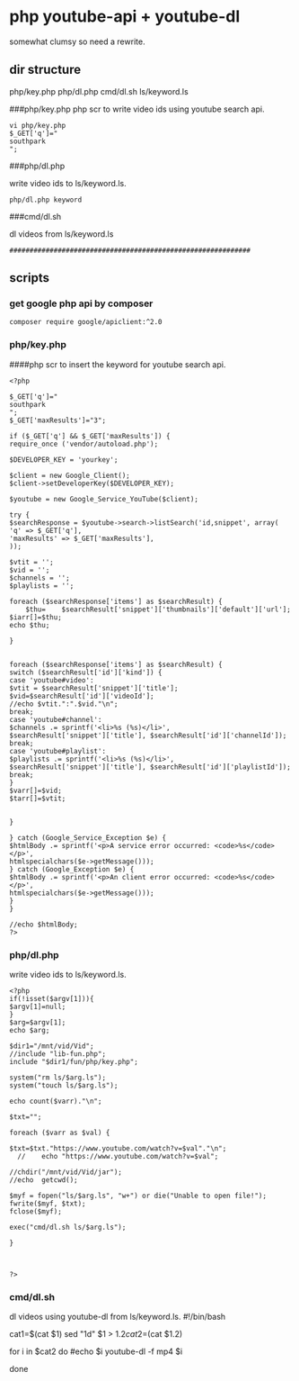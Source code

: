 # php youtube-api + youtube-dl
somewhat clumsy so need a rewrite.
## dir structure
php/key.php
php/dl.php
cmd/dl.sh
ls/keyword.ls

###php/key.php
php scr to write video ids using youtube search api.

```
vi php/key.php
$_GET['q']="
southpark
";

```
###php/dl.php

write video ids to ls/keyword.ls.

```
php/dl.php keyword
```
###cmd/dl.sh

dl videos from ls/keyword.ls

```
############################################################
```

## scripts

### get google php api by composer
```
composer require google/apiclient:^2.0
```

### php/key.php

####php scr to insert the keyword for youtube search api.
```
<?php

$_GET['q']="
southpark
";
$_GET['maxResults']="3";

if ($_GET['q'] && $_GET['maxResults']) {
require_once ('vendor/autoload.php');

$DEVELOPER_KEY = 'yourkey';

$client = new Google_Client();
$client->setDeveloperKey($DEVELOPER_KEY);

$youtube = new Google_Service_YouTube($client);

try {
$searchResponse = $youtube->search->listSearch('id,snippet', array(
'q' => $_GET['q'],
'maxResults' => $_GET['maxResults'],
));

$vtit = '';
$vid = '';
$channels = '';
$playlists = '';

foreach ($searchResponse['items'] as $searchResult) {
    $thu=    $searchResult['snippet']['thumbnails']['default']['url'];
$iarr[]=$thu;
echo $thu;

}


foreach ($searchResponse['items'] as $searchResult) {
switch ($searchResult['id']['kind']) {
case 'youtube#video':
$vtit = $searchResult['snippet']['title'];
$vid=$searchResult['id']['videoId'];
//echo $vtit.":".$vid."\n";
break;
case 'youtube#channel':
$channels .= sprintf('<li>%s (%s)</li>',
$searchResult['snippet']['title'], $searchResult['id']['channelId']);
break;
case 'youtube#playlist':
$playlists .= sprintf('<li>%s (%s)</li>',
$searchResult['snippet']['title'], $searchResult['id']['playlistId']);
break;
}
$varr[]=$vid;
$tarr[]=$vtit;


}

} catch (Google_Service_Exception $e) {
$htmlBody .= sprintf('<p>A service error occurred: <code>%s</code></p>',
htmlspecialchars($e->getMessage()));
} catch (Google_Exception $e) {
$htmlBody .= sprintf('<p>An client error occurred: <code>%s</code></p>',
htmlspecialchars($e->getMessage()));
}
}

//echo $htmlBody;
?>

```
### php/dl.php

write video ids to ls/keyword.ls.

```
<?php
if(!isset($argv[1])){
$argv[1]=null;
}
$arg=$argv[1];
echo $arg;

$dir1="/mnt/vid/Vid";
//include "lib-fun.php";
include "$dir1/fun/php/key.php";

system("rm ls/$arg.ls");
system("touch ls/$arg.ls");

echo count($varr)."\n";

$txt="";

foreach ($varr as $val) {

$txt=$txt."https://www.youtube.com/watch?v=$val"."\n";
  //    echo "https://www.youtube.com/watch?v=$val";

//chdir("/mnt/vid/Vid/jar");
//echo  getcwd();

$myf = fopen("ls/$arg.ls", "w+") or die("Unable to open file!");
fwrite($myf, $txt);
fclose($myf);

exec("cmd/dl.sh ls/$arg.ls");

}



?>

``` 
### cmd/dl.sh
dl videos using youtube-dl from ls/keyword.ls.
#!/bin/bash

cat1=$(cat $1)
sed "1d" $1 > $1.2
cat2=$(cat $1.2)

for i in $cat2
do
#echo $i
youtube-dl -f mp4 $i

done
```